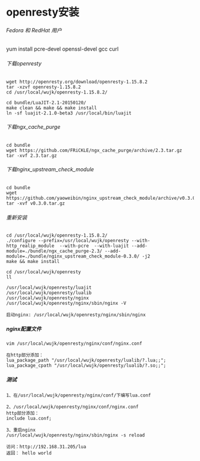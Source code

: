 # openresty安装

###### Fedora 和 RedHat 用户
yum install pcre-devel openssl-devel gcc curl

###### 下载openresty
    wget http://openresty.org/download/openresty-1.15.8.2
    tar -xzvf openresty-1.15.8.2  
    cd /usr/local/wujk/openresty-1.15.8.2/
    
    cd bundle/LuaJIT-2.1-20150120/  
    make clean && make && make install  
    ln -sf luajit-2.1.0-beta3 /usr/local/bin/luajit

###### 下载ngx_cache_purge    
    cd bundle  
    wget https://github.com/FRiCKLE/ngx_cache_purge/archive/2.3.tar.gz  
    tar -xvf 2.3.tar.gz  

###### 下载nginx_upstream_check_module     
    cd bundle  
    wget https://github.com/yaoweibin/nginx_upstream_check_module/archive/v0.3.0.tar.gz  
    tar -xvf v0.3.0.tar.gz  

###### 重新安装    
    cd /usr/local/wujk/openresty-1.15.8.2/ 
    ./configure --prefix=/usr/local/wujk/openresty --with-http_realip_module  --with-pcre  --with-luajit --add-module=./bundle/ngx_cache_purge-2.3/ --add-module=./bundle/nginx_upstream_check_module-0.3.0/ -j2  
    make && make install 
    
    cd /usr/local/wujk/openresty 
    ll
    
    /usr/local/wujk/openresty/luajit
    /usr/local/wujk/openresty/lualib
    /usr/local/wujk/openresty/nginx
    /usr/local/wujk/openresty/nginx/sbin/nginx -V 
    
    启动nginx: /usr/local/wujk/openresty/nginx/sbin/nginx

##### nginx配置文件
    vim /usr/local/wujk/openresty/nginx/conf/nginx.conf
    
    在http部分添加：
    lua_package_path "/usr/local/wujk/openresty/lualib/?.lua;;";  
    lua_package_cpath "/usr/local/wujk/openresty/lualib/?.so;;";
    
##### 测试
    1、在/usr/local/wujk/openresty/nginx/conf/下编写lua.conf
    
    2、/usr/local/wujk/openresty/nginx/conf/nginx.conf 
    http部分添加：
    include lua.conf;
    
    3、重启nginx
    /usr/local/wujk/openresty/nginx/sbin/nginx -s reload
    
    访问：http://192.168.31.205/lua
    返回： hello world